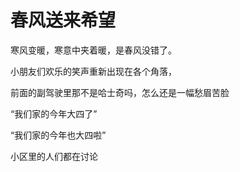 # 春风送来希望

寒风变暖，寒意中夹着暖，是春风没错了。

小朋友们欢乐的笑声重新出现在各个角落，

前面的副驾驶里那不是哈士奇吗，怎么还是一幅愁眉苦脸

“我们家的今年大四了”

“我们家的今年也大四啦”

小区里的人们都在讨论